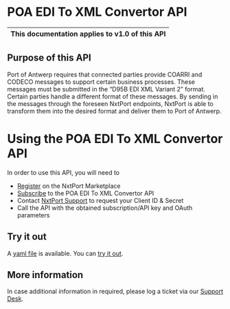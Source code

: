 # POA EDI To XML Convertor API

| This documentation applies to v1.0 of this API |
| -------- |


## Purpose of this API

Port of Antwerp requires that connected parties provide COARRI and CODECO messages to support certain business processes. These messages must be submitted in the “D95B EDI XML Variant 2” format. Certain parties handle a different format of these messages. By sending in the messages through the foreseen NxtPort endpoints, NxtPort is able to transform them into the desired format and deliver them to Port of Antwerp.


# Using the POA EDI To XML Convertor API

In order to use this API, you will need to

* [Register](https://signup.nxtport.eu) on the NxtPort Marketplace
* [Subscribe](https://console.nxtport.com/request-subscription?assetId=00000000-0000-0001-0000-000000000050&planId=00000000-0000-0002-0000-000000000001) to the POA EDI To XML Convertor API
* Contact [NxtPort Support](https://nxtport.atlassian.net/servicedesk/customer/portal/1) to request your Client ID & Secret
* Call the API with the obtained subscription/API key and OAuth parameters


## Try it out

A [yaml file](https://nxtport.github.io/api/poa_edi_to_xml_convertor.yaml) is available. You can [try it out](https://nxtport.github.io/?api=poa_edi_to_xml_convertor).


## More information

In case additional information in required, please log a ticket via our [Support Desk](https://nxtport.atlassian.net/servicedesk/customer/portal/1).
